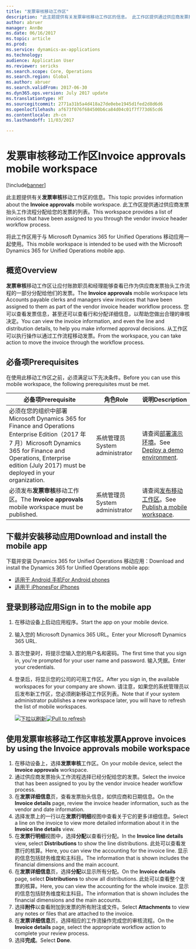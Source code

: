 ```yaml
---
title: "发票审核移动工作区"
description: "此主题提供有关发票审核移动工作区的信息。 此工作区提供通过供应商发票抬头工作流程分配给您的发票的列表。"
author: abruer
manager: AnnBe
ms.date: 06/16/2017
ms.topic: article
ms.prod: 
ms.service: dynamics-ax-applications
ms.technology: 
audience: Application User
ms.reviewer: sericks
ms.search.scope: Core, Operations
ms.search.region: Global
ms.author: abruer
ms.search.validFrom: 2017-06-30
ms.dyn365.ops.version: July 2017 update
ms.translationtype: HT
ms.sourcegitcommit: 2771a31b5a4d418a27de0ebe1945d1fed2d8d6d6
ms.openlocfilehash: af673f076f684500b6ca84d04c01f7f773d65cd6
ms.contentlocale: zh-cn
ms.lasthandoff: 11/03/2017

---
```


# <a name="invoice-approvals-mobile-workspace"></a><span data-ttu-id="42ce9-104">发票审核移动工作区</span><span class="sxs-lookup"><span data-stu-id="42ce9-104">Invoice approvals mobile workspace</span></span>

[!include[banner](../includes/banner.md)]

<span data-ttu-id="42ce9-105">此主题提供有关**发票审核**移动工作区的信息。</span><span class="sxs-lookup"><span data-stu-id="42ce9-105">This topic provides information about the **Invoice approvals** mobile workspace.</span></span> <span data-ttu-id="42ce9-106">此工作区提供通过供应商发票抬头工作流程分配给您的发票的列表。</span><span class="sxs-lookup"><span data-stu-id="42ce9-106">This workspace provides a list of invoices that have been assigned to you through the vendor invoice header workflow process.</span></span> 

<span data-ttu-id="42ce9-107">将此工作区用于与 Microsoft Dynamics 365 for Unified Operations 移动应用一起使用。</span><span class="sxs-lookup"><span data-stu-id="42ce9-107">This mobile workspace is intended to be used with the Microsoft Dynamics 365 for Unified Operations mobile app.</span></span>

## <a name="overview"></a><span data-ttu-id="42ce9-108">概览</span><span class="sxs-lookup"><span data-stu-id="42ce9-108">Overview</span></span>

<span data-ttu-id="42ce9-109">**发票审核**移动工作区让应付账款职员和经理能够查看已作为供应商发票抬头工作流程的一部分分配给他们的发票。</span><span class="sxs-lookup"><span data-stu-id="42ce9-109">The **Invoice approvals** mobile workspace lets Accounts payable clerks and managers view invoices that have been assigned to them as part of the vendor invoice header workflow process.</span></span> <span data-ttu-id="42ce9-110">您可以查看发票信息，甚至还可以查看行和分配详细信息，以帮助您做出合理的审核决定。</span><span class="sxs-lookup"><span data-stu-id="42ce9-110">You can view the invoice information, and even the line and distribution details, to help you make informed approval decisions.</span></span> <span data-ttu-id="42ce9-111">从工作区可以执行操作以通过工作流程移动发票。</span><span class="sxs-lookup"><span data-stu-id="42ce9-111">From the workspace, you can take action to move the invoice through the workflow process.</span></span> 

## <a name="prerequisites"></a><span data-ttu-id="42ce9-112">必备项</span><span class="sxs-lookup"><span data-stu-id="42ce9-112">Prerequisites</span></span>

<span data-ttu-id="42ce9-113">在使用此移动工作区之前，必须满足以下先决条件。</span><span class="sxs-lookup"><span data-stu-id="42ce9-113">Before you can use this mobile workspace, the following prerequisites must be met.</span></span>

<table>
<thead>
<tr class="header">
<th><span data-ttu-id="42ce9-114">必备项</span><span class="sxs-lookup"><span data-stu-id="42ce9-114">Prerequisite</span></span></th>
<th><span data-ttu-id="42ce9-115">角色</span><span class="sxs-lookup"><span data-stu-id="42ce9-115">Role</span></span></th>
<th><span data-ttu-id="42ce9-116">说明</span><span class="sxs-lookup"><span data-stu-id="42ce9-116">Description</span></span></th>
</tr>
</thead>
<tbody>
<tr class="odd">
<td><span data-ttu-id="42ce9-117">必须在您的组织中部署 Microsoft Dynamics 365 for Finance and Operations Enterprise Edition（2017 年 7 月）</span><span class="sxs-lookup"><span data-stu-id="42ce9-117">Microsoft Dynamics 365 for Finance and Operations, Enterprise edition (July 2017) must be deployed in your organization.</span></span></td>
<td><span data-ttu-id="42ce9-118">系统管理员</span><span class="sxs-lookup"><span data-stu-id="42ce9-118">System administrator</span></span></td>
<td><span data-ttu-id="42ce9-119">请查阅<a href="../deployment/deploy-demo-environment.md">部署演示环境</a>。</span><span class="sxs-lookup"><span data-stu-id="42ce9-119">See <a href="../deployment/deploy-demo-environment.md">Deploy a demo environment</a>.</span></span>
</td>
</tr>
<tr class="even">
<td><span data-ttu-id="42ce9-120">必须发布<strong>发票审核</strong>移动工作区。</span><span class="sxs-lookup"><span data-stu-id="42ce9-120">The <strong>Invoice approvals</strong> mobile workspace must be published.</span></span></td>
<td><span data-ttu-id="42ce9-121">系统管理员</span><span class="sxs-lookup"><span data-stu-id="42ce9-121">System administrator</span></span></td>
<td><span data-ttu-id="42ce9-122">请查阅<a href="publish-mobile-workspace.md">发布移动工作区</a>。</span><span class="sxs-lookup"><span data-stu-id="42ce9-122">See <a href="publish-mobile-workspace.md">Publish a mobile workspace</a>.</span></span></td>
</tr>
</tbody>
</table>

## <a name="download-and-install-the-mobile-app"></a><span data-ttu-id="42ce9-123">下载并安装移动应用</span><span class="sxs-lookup"><span data-stu-id="42ce9-123">Download and install the mobile app</span></span>

<span data-ttu-id="42ce9-124">下载并安装 Dynamics 365 for Unified Operations 移动应用：</span><span class="sxs-lookup"><span data-stu-id="42ce9-124">Download and install the Dynamics 365 for Unified Operations mobile app:</span></span>

-   [<span data-ttu-id="42ce9-125">适用于 Android 手机</span><span class="sxs-lookup"><span data-stu-id="42ce9-125">For Android phones</span></span>](https://go.microsoft.com/fwlink/?linkid=850662)
-   [<span data-ttu-id="42ce9-126">适用于 iPhones</span><span class="sxs-lookup"><span data-stu-id="42ce9-126">For iPhones</span></span>](https://go.microsoft.com/fwlink/?linkid=850663)

## <a name="sign-in-to-the-mobile-app"></a><span data-ttu-id="42ce9-127">登录到移动应用</span><span class="sxs-lookup"><span data-stu-id="42ce9-127">Sign in to the mobile app</span></span>

1.  <span data-ttu-id="42ce9-128">在移动设备上启动应用程序。</span><span class="sxs-lookup"><span data-stu-id="42ce9-128">Start the app on your mobile device.</span></span>
2.  <span data-ttu-id="42ce9-129">输入您的 Microsoft Dynamics 365 URL。</span><span class="sxs-lookup"><span data-stu-id="42ce9-129">Enter your Microsoft Dynamics 365 URL.</span></span>
3.  <span data-ttu-id="42ce9-130">首次登录时，将提示您输入您的用户名和密码。</span><span class="sxs-lookup"><span data-stu-id="42ce9-130">The first time that you sign in, you're prompted for your user name and password.</span></span> <span data-ttu-id="42ce9-131">输入凭据。</span><span class="sxs-lookup"><span data-stu-id="42ce9-131">Enter your credentials.</span></span>
4.  <span data-ttu-id="42ce9-132">登录后，将显示您的公司的可用工作区。</span><span class="sxs-lookup"><span data-stu-id="42ce9-132">After you sign in, the available workspaces for your company are shown.</span></span> <span data-ttu-id="42ce9-133">请注意，如果您的系统管理员以后发布新工作区，您必须刷新移动工作区列表。</span><span class="sxs-lookup"><span data-stu-id="42ce9-133">Note that if your system administrator publishes a new workspace later, you will have to refresh the list of mobile workspaces.</span></span>

    <span data-ttu-id="42ce9-134">[![下拉以刷新](./media/pull-to-refresh-list-of-workspaces-183x300.png)](./media/pull-to-refresh-list-of-workspaces.png)</span><span class="sxs-lookup"><span data-stu-id="42ce9-134">[![Pull to refresh](./media/pull-to-refresh-list-of-workspaces-183x300.png)](./media/pull-to-refresh-list-of-workspaces.png)</span></span>

## <a name="approve-invoices-by-using-the-invoice-approvals-mobile-workspace"></a><span data-ttu-id="42ce9-135">使用发票审核移动工作区审核发票</span><span class="sxs-lookup"><span data-stu-id="42ce9-135">Approve invoices by using the Invoice approvals mobile workspace</span></span>
1.  <span data-ttu-id="42ce9-136">在移动设备上，选择**发票审核**工作区。</span><span class="sxs-lookup"><span data-stu-id="42ce9-136">On your mobile device, select the **Invoice approvals** workspace.</span></span>
2.  <span data-ttu-id="42ce9-137">通过供应商发票抬头工作流程选择已经分配给您的发票。</span><span class="sxs-lookup"><span data-stu-id="42ce9-137">Select the invoice that has been assigned to you by the vendor invoice header workflow process.</span></span>
3.  <span data-ttu-id="42ce9-138">在**发票详细信息**页，查看发票抬头信息，如供应商和日期信息。</span><span class="sxs-lookup"><span data-stu-id="42ce9-138">On the **Invoice details** page, review the invoice header information, such as the vendor and date information.</span></span>
4.  <span data-ttu-id="42ce9-139">选择发票上的一行以在**发票行明细**视图中查看关于它的更多详细信息。</span><span class="sxs-lookup"><span data-stu-id="42ce9-139">Select a line on the invoice to view more detailed information about it in the **Invoice line details** view.</span></span>
5.  <span data-ttu-id="42ce9-140">在**发票行明细**视图中，选择**分配**以查看行分配。</span><span class="sxs-lookup"><span data-stu-id="42ce9-140">In the **Invoice line details** view, select **Distributions** to show the line distributions.</span></span> <span data-ttu-id="42ce9-141">此处可以查看发票行的核算。</span><span class="sxs-lookup"><span data-stu-id="42ce9-141">Here, you can view the accounting for the invoice line.</span></span> <span data-ttu-id="42ce9-142">显示的信息包括财务维度和主科目。</span><span class="sxs-lookup"><span data-stu-id="42ce9-142">The information that is shown includes the financial dimensions and the main account.</span></span>
6.  <span data-ttu-id="42ce9-143">在**发票详细信息**页，选择**分配**以显示所有分配。</span><span class="sxs-lookup"><span data-stu-id="42ce9-143">On the **Invoice details** page, select **Distributions** to show all distributions.</span></span> <span data-ttu-id="42ce9-144">此处可以查看整个发票的核算。</span><span class="sxs-lookup"><span data-stu-id="42ce9-144">Here, you can view the accounting for the whole invoice.</span></span> <span data-ttu-id="42ce9-145">显示的信息包括财务维度和主科目。</span><span class="sxs-lookup"><span data-stu-id="42ce9-145">The information that is shown includes the financial dimensions and the main accounts.</span></span> 
7.  <span data-ttu-id="42ce9-146">选择**附件**以查看附加到发票的所有附注或文件。</span><span class="sxs-lookup"><span data-stu-id="42ce9-146">Select **Attachments** to view any notes or files that are attached to the invoice.</span></span>
8.  <span data-ttu-id="42ce9-147">在**发票详细信息**页，选择相应的工作流操作完成您的审核流程。</span><span class="sxs-lookup"><span data-stu-id="42ce9-147">On the **Invoice details** page, select the appropriate workflow action to complete your review process.</span></span>
9.  <span data-ttu-id="42ce9-148">选择**完成**。</span><span class="sxs-lookup"><span data-stu-id="42ce9-148">Select **Done**.</span></span>

